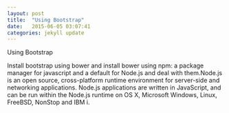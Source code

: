 ```yaml
---
layout: post
title:  "Using Bootstrap"
date:   2015-06-05 03:07:41
categories: jekyll update
---
```

<h>Using Bootstrap</h>
<br>
<p>Install bootstrap using bower and install bower using npm: a package manager for javascript and a default for Node.js and deal with them.Node.js is an open source, cross-platform runtime environment for server-side and networking applications. Node.js applications are written in JavaScript, and can be run within the Node.js runtime on OS X, Microsoft Windows, Linux, FreeBSD, NonStop and IBM i.</p>
